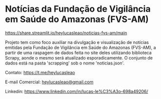 # Notícias da Fundação de Vigilância em Saúde do Amazonas (FVS-AM)

https://share.streamlit.io/heylucasleao/noticias-fvs-am/main

Projeto tem como foco auxiliar na divulgação e visualização de notícias emitidas pela Fundação de Vigilância em Saúde do Amazonas (FVS-AM),
a partir de uma raspagem de dados feita no site deles utilizando biblioteca Scrapy, aonde o mesmo será atualizado esporadicamente. 
O conjunto de dados está na pasta 'scrapping' sob o nome 'noticias.json'.

Contato: https://t.me/heylucasleao

E-mail Comercial: heylucasleao@gmail.com

Linkedin: https://www.linkedin.com/in/lucas-le%C3%A3o-698a49206/
